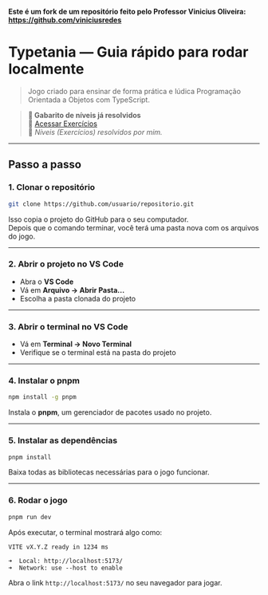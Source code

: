**Este é um fork de um repositório feito pelo Professor Vinicius Oliveira: https://github.com/viniciusredes**
# Typetania — Guia rápido para rodar localmente

> Jogo criado para ensinar de forma prática e lúdica Programação Orientada a Objetos com TypeScript.

>  **🧩 Gabarito de níveis já resolvidos**  
   🔗 [Acessar Exercícios](https://github.com/felipem5552/javascript-iniciante/tree/main/jogo-poo-typonia/niveis-concluidos)  
   💬 *Níveis (Exercícios) resolvidos por mim.*

---

## Passo a passo

### 1. Clonar o repositório
```bash
git clone https://github.com/usuario/repositorio.git
```
Isso copia o projeto do GitHub para o seu computador.  
Depois que o comando terminar, você terá uma pasta nova com os arquivos do jogo.

---

### 2. Abrir o projeto no VS Code
- Abra o **VS Code**
- Vá em **Arquivo → Abrir Pasta...**
- Escolha a pasta clonada do projeto

---

### 3. Abrir o terminal no VS Code
- Vá em **Terminal → Novo Terminal**
- Verifique se o terminal está na pasta do projeto

---

### 4. Instalar o pnpm
```bash
npm install -g pnpm
```
Instala o **pnpm**, um gerenciador de pacotes usado no projeto.

---

### 5. Instalar as dependências
```bash
pnpm install
```
Baixa todas as bibliotecas necessárias para o jogo funcionar.

---

### 6. Rodar o jogo
```bash
pnpm run dev
```
Após executar, o terminal mostrará algo como:

```
VITE vX.Y.Z ready in 1234 ms

➜  Local: http://localhost:5173/
➜  Network: use --host to enable
```

Abra o link `http://localhost:5173/` no seu navegador para jogar.

